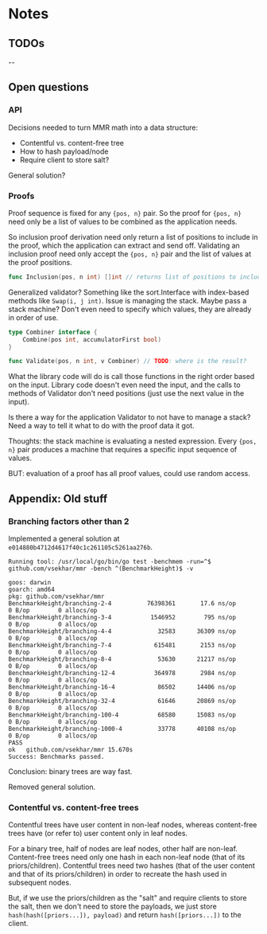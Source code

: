 # Notes

## TODOs

--

## Open questions

### API

Decisions needed to turn MMR math into a data structure:

* Contentful vs. content-free tree
* How to hash payload/node
* Require client to store salt?

General solution?

### Proofs

Proof sequence is fixed for any `{pos, n}` pair. So the proof for `{pos, n}` need only be a list of values to be combined as the application needs.

So inclusion proof derivation need only return a list of positions to include in the proof, which the application can extract and send off. Validating an inclusion proof need only accept the `{pos, n}` pair and the list of values at the proof positions.

```go
func Inclusion(pos, n int) []int // returns list of positions to include in proof
```

Generalized validator? Something like the sort.Interface with index-based methods like `Swap(i, j int)`. Issue is managing the stack. Maybe pass a stack machine? Don't even need to specify which values, they are already in order of use.

```go
type Combiner interface {
    Combine(pos int, accumulatorFirst bool)
}

func Validate(pos, n int, v Combiner) // TODO: where is the result?
```

What the library code will do is call those functions in the right order based on the input. Library code doesn't even need the input, and the calls to methods of Validator don't need positions (just use the next value in the input).

Is there a way for the application Validator to not have to manage a stack? Need a way to tell it what to do with the proof data it got.

Thoughts: the stack machine is evaluating a nested expression. Every `{pos, n}` pair produces a machine that requires a specific input sequence of values.

BUT: evaluation of a proof has all proof values, could use random access.

## Appendix: Old stuff

### Branching factors other than 2

Implemented a general solution at `e014880b4712d4617f40c1c261105c5261aa276b`.

```shell
Running tool: /usr/local/go/bin/go test -benchmem -run=^$ github.com/vsekhar/mmr -bench ^(BenchmarkHeight)$ -v

goos: darwin
goarch: amd64
pkg: github.com/vsekhar/mmr
BenchmarkHeight/branching-2-4          76398361       17.6 ns/op        0 B/op        0 allocs/op
BenchmarkHeight/branching-3-4           1546952        795 ns/op        0 B/op        0 allocs/op
BenchmarkHeight/branching-4-4             32583      36309 ns/op        0 B/op        0 allocs/op
BenchmarkHeight/branching-7-4            615481       2153 ns/op        0 B/op        0 allocs/op
BenchmarkHeight/branching-8-4             53630      21217 ns/op        0 B/op        0 allocs/op
BenchmarkHeight/branching-12-4           364978       2984 ns/op        0 B/op        0 allocs/op
BenchmarkHeight/branching-16-4            86502      14406 ns/op        0 B/op        0 allocs/op
BenchmarkHeight/branching-32-4            61646      20869 ns/op        0 B/op        0 allocs/op
BenchmarkHeight/branching-100-4           68580      15083 ns/op        0 B/op        0 allocs/op
BenchmarkHeight/branching-1000-4          33778      40108 ns/op        0 B/op        0 allocs/op
PASS
ok   github.com/vsekhar/mmr 15.670s
Success: Benchmarks passed.
```

Conclusion: binary trees are way fast.

Removed general solution.

### Contentful vs. content-free trees

Contentful trees have user content in non-leaf nodes, whereas content-free trees have (or refer to) user content only in leaf nodes.

For a binary tree, half of nodes are leaf nodes, other half are non-leaf. Content-free trees need only one hash in each non-leaf node (that of its priors/children). Contentful trees need two hashes (that of the user content and that of its priors/children) in order to recreate the hash used in subsequent nodes.

But, if we use the priors/children as the "salt" and require clients to store the salt, then we don't need to store the payloads, we just store `hash(hash([priors...]), payload)` and return `hash([priors...])` to the client.
